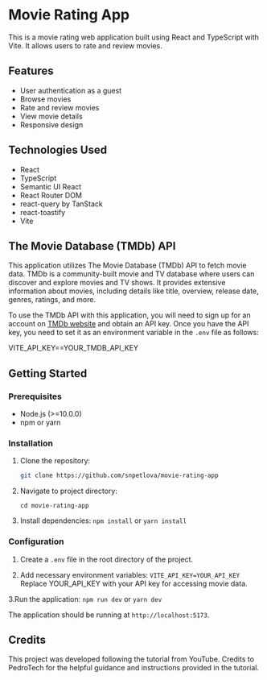 # Movie Rating App

This is a movie rating web application built using React and TypeScript with Vite. It allows users to rate and review movies.

## Features

- User authentication as a guest
- Browse movies
- Rate and review movies
- View movie details
- Responsive design

## Technologies Used

- React
- TypeScript
- Semantic UI React
- React Router DOM
- react-query by TanStack
- react-toastify
- Vite

## The Movie Database (TMDb) API

This application utilizes The Movie Database (TMDb) API to fetch movie data. TMDb is a community-built movie and TV database where users can discover and explore movies and TV shows. It provides extensive information about movies, including details like title, overview, release date, genres, ratings, and more.

To use the TMDb API with this application, you will need to sign up for an account on [TMDb website](https://www.themoviedb.org/) and obtain an API key. Once you have the API key, you need to set it as an environment variable in the `.env` file as follows:

VITE_API_KEY==YOUR_TMDB_API_KEY

## Getting Started

### Prerequisites

- Node.js (>=10.0.0)
- npm or yarn

### Installation

1. Clone the repository:

   ```bash
   git clone https://github.com/snpetlova/movie-rating-app

2. Navigate to project directory:

   `cd movie-rating-app`

3. Install dependencies: `npm install` or `yarn install`

### Configuration

1. Create a `.env` file in the root directory of the project.

2. Add necessary environment variables:
`VITE_API_KEY=YOUR_API_KEY`
Replace YOUR_API_KEY with your API key for accessing movie data.

3.Run the application:
`npm run dev` or `yarn dev`

The application should be running at `http://localhost:5173`.

## Credits

This project was developed following the tutorial from YouTube. Credits to PedroTech for the helpful guidance and instructions provided in the tutorial.



